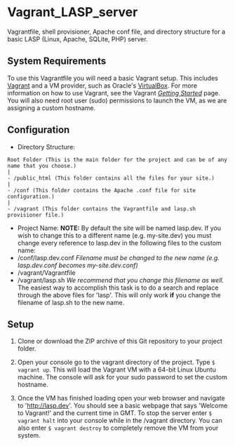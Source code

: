 # Vagrant_LASP_server
Vagrantfile, shell provisioner, Apache conf file, and directory structure for a basic LASP (Linux, Apache, SQLite, PHP) server.

## System Requirements
To use this Vagrantfile you will need a basic Vagrant setup.  This includes [Vagrant](https://www.vagrantup.com/) and a VM provider, such as Oracle's [VirtualBox](https://www.virtualbox.org).  For more information on how to use Vagrant, see the Vagrant *[Getting Started](https://docs.vagrantup.com/v2/getting-started/index.html)* page.  You will also need root user (sudo) permissions to launch the VM, as we are assigning a custom hostname.

## Configuration
- Directory Structure:
```
Root Folder (This is the main folder for the project and can be of any name that you choose.)
|
- /public_html (This folder contains all the files for your site.)
|
- /conf (This folder contains the Apache .conf file for site configuration.)
|
- /vagrant (This folder contains the Vagrantfile and lasp.sh provisioner file.)
```

- Project Name:
**NOTE:** By default the site will be named lasp.dev.  If you wish to change this to a different name (e.g. my-site.dev) you must change every reference to lasp.dev in the following files to the custom name:
- /conf/lasp.dev.conf *Filename must be changed to the new name (e.g. lasp.dev.conf becomes my-site.dev.conf)*
- /vagrant/Vagrantfile
- /vagrant/lasp.sh *We recommend that you change this filename as well.*
The easiest way to accomplish this task is to do a search and replace through the above files for 'lasp'.  This will only work **if** you change the filename of lasp.sh to the new name.

## Setup
1. Clone or download the ZIP archive of this Git repository to your project folder.

2. Open your console go to the vagrant directory of the project.  Type `$ vagrant up`.  This will load the Vagrant VM with a 64-bit Linux Ubuntu machine.  The console will ask for your sudo password to set the custom hostname.

3. Once the VM has finished loading open your web browser and navigate to 'http://lasp.dev'.  You should see a basic webpage that says 'Welcome to Vagrant!' and the current time in GMT.  To stop the server enter `$ vagrant halt` into your console while in the /vagrant directory.  You can also enter `$ vagrant destroy` to completely remove the VM from your system.